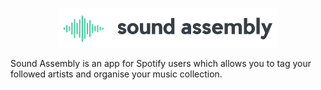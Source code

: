 <p align="center">
  <img src="client/src/logoBlack.png" />
</p>

Sound Assembly is an app for Spotify users which allows you to tag your followed artists and organise your music collection.
